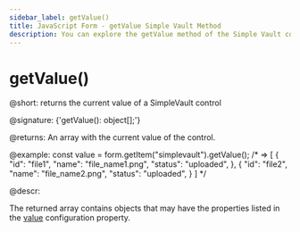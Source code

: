 ```yaml
---
sidebar_label: getValue()
title: JavaScript Form - getValue Simple Vault Method 
description: You can explore the getValue method of the Simple Vault control of Form in the documentation of the DHTMLX JavaScript UI library. Browse developer guides and API reference, try out code examples and live demos, and download a free 30-day evaluation version of DHTMLX Suite.
---
```


# getValue()

@short: returns the current value of a SimpleVault control

@signature: {'getValue(): object[];'}

@returns:
An array with the current value of the control.

@example:
const value = form.getItem("simplevault").getValue();
/* => 
[
    {
        "id": "file1",
        "name": "file_name1.png",
        "status": "uploaded",
    }, 
    {
        "id": "file2",
        "name": "file_name2.png",
        "status": "uploaded",
    } 
]
*/

@descr:

The returned array contains objects that may have the properties listed in the [value](form/api/simplevault/api_simplevault_properties.md) configuration property.
